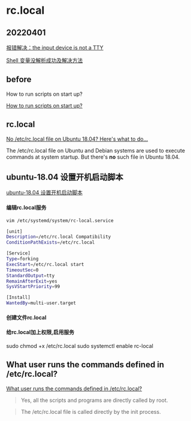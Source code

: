 # rc.local

## 20220401

[报错解决：the input device is not a TTY](https://blog.csdn.net/sunmingyang1987/article/details/108877902)

[Shell 变量没解析成功及解决方法](https://jaminzhang.github.io/shell/the-problem-of-curl-commit-json-data-include-shell-variables/)

## before

How to run scripts on start up?

[How to run scripts on start up?](https://askubuntu.com/questions/814/how-to-run-scripts-on-start-up)

## rc.local

[No /etc/rc.local file on Ubuntu 18.04? Here's what to do...](https://vpsfix.com/community/server-administration/no-etc-rc-local-file-on-ubuntu-18-04-heres-what-to-do/)

The /etc/rc.local file on Ubuntu and Debian systems are used to execute commands at system startup. But there's **no** such file in Ubuntu 18.04.

## ubuntu-18.04 设置开机启动脚本

[ubuntu-18.04 设置开机启动脚本](https://www.jianshu.com/p/79d24b4af4e5)

#### 编辑rc.local服务

```sh
vim /etc/systemd/system/rc-local.service

[unit]
Description=/etc/rc.local Compatibility
ConditionPathExists=/etc/rc.local

[Service]
Type=forking
ExecStart=/etc/rc.local start
TimeoutSec=0
StandardOutput=tty
RemainAfterExit=yes
SysVStartPriority=99

[Install]
WantedBy=multi-user.target
```

#### 创建文件rc.local

#### 给rc.local加上权限,启用服务

sudo chmod +x /etc/rc.local sudo systemctl enable rc-local

## What user runs the commands defined in /etc/rc.local?

[What user runs the commands defined in /etc/rc.local?](https://unix.stackexchange.com/questions/210939/what-user-runs-the-commands-defined-in-etc-rc-local)

> Yes, all the scripts and programs are directly called by root.

> The /etc/rc.local file is called directly by the init process.
